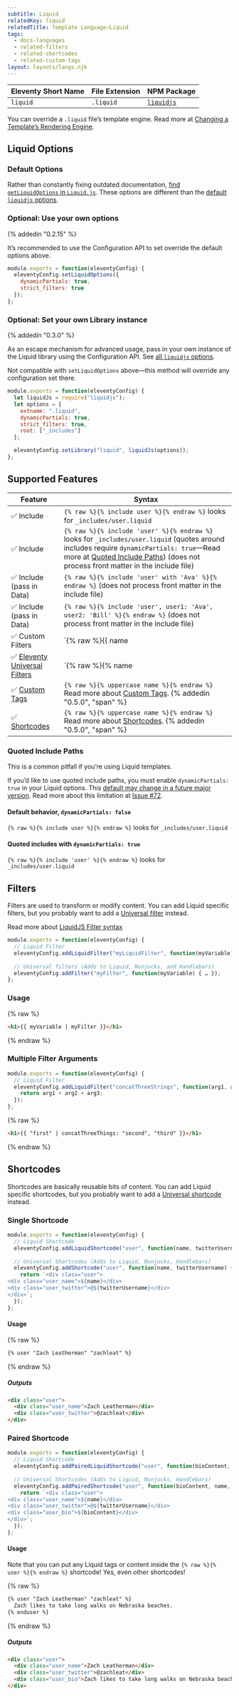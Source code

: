 ```yaml
---
subtitle: Liquid
relatedKey: liquid
relatedTitle: Template Language—Liquid
tags:
  - docs-languages
  - related-filters
  - related-shortcodes
  - related-custom-tags
layout: layouts/langs.njk
---
```

| Eleventy Short Name | File Extension | NPM Package                                          |
| ------------------- | -------------- | ---------------------------------------------------- |
| `liquid`            | `.liquid`      | [`liquidjs`](https://www.npmjs.com/package/liquidjs) |

You can override a `.liquid` file’s template engine. Read more at [Changing a Template’s Rendering Engine](/docs/languages/).

## Liquid Options

### Default Options

Rather than constantly fixing outdated documentation, [find `getLiquidOptions` in `Liquid.js`](https://github.com/11ty/eleventy/blob/master/src/Engines/Liquid.js). These options are different than the [default `liquidjs` options](https://github.com/harttle/liquidjs#options).

### Optional: Use your own options

{% addedin "0.2.15" %}

It’s recommended to use the Configuration API to set override the default options above.

```js
module.exports = function(eleventyConfig) {
  eleventyConfig.setLiquidOptions({
    dynamicPartials: true,
    strict_filters: true
  });
};
```

### Optional: Set your own Library instance

{% addedin "0.3.0" %}

As an escape mechanism for advanced usage, pass in your own instance of the Liquid library using the Configuration API. See [all `liquidjs` options](https://github.com/harttle/liquidjs#options).

<div class="elv-callout elv-callout-warn">Not compatible with <code>setLiquidOptions</code> above—this method will override any configuration set there.</div>

```js
module.exports = function(eleventyConfig) {
  let liquidJs = require("liquidjs");
  let options = {
    extname: ".liquid",
    dynamicPartials: true,
    strict_filters: true,
    root: ["_includes"]
  };

  eleventyConfig.setLibrary("liquid", liquidJs(options));
};
```

## Supported Features

| Feature                                                                      | Syntax                                                                                                                             |
| ---------------------------------------------------------------------------- | ---------------------------------------------------------------------------------------------------------------------------------- |
| ✅ Include                                                                   | `{% raw %}{% include user %}{% endraw %}` looks for `_includes/user.liquid`                                                                             |
| ✅ Include                                                                   | `{% raw %}{% include 'user' %}{% endraw %}` looks for `_includes/user.liquid` (quotes around includes require `dynamicPartials: true`—Read more at [Quoted Include Paths](#quoted-include-paths)) (does not process front matter in the include file) |
| ✅ Include (pass in Data)                                                    | `{% raw %}{% include 'user' with 'Ava' %}{% endraw %}` (does not process front matter in the include file)                                                                                                  |
| ✅ Include (pass in Data)                                                    | `{% raw %}{% include 'user', user1: 'Ava', user2: 'Bill' %}{% endraw %}` (does not process front matter in the include file)                                                                                |
| ✅ Custom Filters                                                            | `{% raw %}{{ name | upper }}{% endraw %}`  Read more about [Filters](/docs/filters/)                                                         |
| ✅ [Eleventy Universal Filters](/docs/filters/#universal-filters) | `{% raw %}{% name | filterName %}{% endraw %}` Read more about [Filters](/docs/filters/)                                                          |
| ✅ [Custom Tags](/docs/custom-tags/) | `{% raw %}{% uppercase name %}{% endraw %}` Read more about [Custom Tags](/docs/custom-tags/). {% addedin "0.5.0", "span" %}|
| ✅ [Shortcodes](/docs/shortcodes/) | `{% raw %}{% uppercase name %}{% endraw %}` Read more about [Shortcodes](/docs/shortcodes/). {% addedin "0.5.0", "span" %}|

### Quoted Include Paths

<div class="elv-callout elv-callout-warn">This is a common pitfall if you’re using Liquid templates.</div>

If you’d like to use quoted include paths, you must enable `dynamicPartials: true` in your Liquid options. This [default may change in a future major version](https://github.com/11ty/eleventy/issues/240). Read more about this limitation at [Issue #72](https://github.com/11ty/eleventy/issues/72).

#### Default behavior, `dynamicPartials: false`

`{% raw %}{% include user %}{% endraw %}` looks for `_includes/user.liquid`

#### Quoted includes with `dynamicPartials: true`

`{% raw %}{% include 'user' %}{% endraw %}` looks for `_includes/user.liquid`

## Filters

Filters are used to transform or modify content. You can add Liquid specific filters, but you probably want to add a [Universal filter](/docs/filters/) instead.

Read more about [LiquidJS Filter syntax](https://github.com/harttle/liquidjs#register-filters)

```js
module.exports = function(eleventyConfig) {
  // Liquid Filter
  eleventyConfig.addLiquidFilter("myLiquidFilter", function(myVariable) { … });
  
  // Universal filters (Adds to Liquid, Nunjucks, and Handlebars)
  eleventyConfig.addFilter("myFilter", function(myVariable) { … });
};
```

### Usage

{% raw %}
```html
<h1>{{ myVariable | myFilter }}</h1>
```
{% endraw %}

### Multiple Filter Arguments

```js
module.exports = function(eleventyConfig) {
  // Liquid Filter
  eleventyConfig.addLiquidFilter("concatThreeStrings", function(arg1, arg2, arg3) {
    return arg1 + arg2 + arg3;
  });
};
```

{% raw %}
```html
<h1>{{ "first" | concatThreeThings: "second", "third" }}</h1>
```
{% endraw %}

## Shortcodes

Shortcodes are basically reusable bits of content. You can add Liquid specific shortcodes, but you probably want to add a [Universal shortcode](/docs/shortcodes/) instead.

### Single Shortcode

```js
module.exports = function(eleventyConfig) {
  // Liquid Shortcode
  eleventyConfig.addLiquidShortcode("user", function(name, twitterUsername) { … });
  
  // Universal Shortcodes (Adds to Liquid, Nunjucks, Handlebars)
  eleventyConfig.addShortcode("user", function(name, twitterUsername) {
    return `<div class="user">
<div class="user_name">${name}</div>
<div class="user_twitter">@${twitterUsername}</div>
</div>`;
  });
};
```

#### Usage

{% raw %}
```html
{% user "Zach Leatherman" "zachleat" %}
```
{% endraw %}

##### Outputs

```html
<div class="user">
  <div class="user_name">Zach Leatherman</div>
  <div class="user_twitter">@zachleat</div>
</div>
```

### Paired Shortcode

```js
module.exports = function(eleventyConfig) {
  // Liquid Shortcode
  eleventyConfig.addPairedLiquidShortcode("user", function(bioContent, name, twitterUsername) { … });
  
  // Universal Shortcodes (Adds to Liquid, Nunjucks, Handlebars)
  eleventyConfig.addPairedShortcode("user", function(bioContent, name, twitterUsername) {
    return `<div class="user">
<div class="user_name">${name}</div>
<div class="user_twitter">@${twitterUsername}</div>
<div class="user_bio">${bioContent}</div>
</div>`;
  });
};
```

#### Usage

Note that you can put any Liquid tags or content inside the `{% raw %}{% user %}{% endraw %}` shortcode! Yes, even other shortcodes!

{% raw %}
```html
{% user "Zach Leatherman" "zachleat" %}
  Zach likes to take long walks on Nebraska beaches.
{% enduser %}
```
{% endraw %}

##### Outputs

```html
<div class="user">
  <div class="user_name">Zach Leatherman</div>
  <div class="user_twitter">@zachleat</div>
  <div class="user_bio">Zach likes to take long walks on Nebraska beaches.</div>
</div>
```
